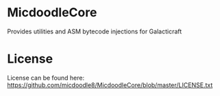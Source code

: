 MicdoodleCore
============

Provides utilities and ASM bytecode injections for Galacticraft
 
License
=======

License can be found here: https://github.com/micdoodle8/MicdoodleCore/blob/master/LICENSE.txt